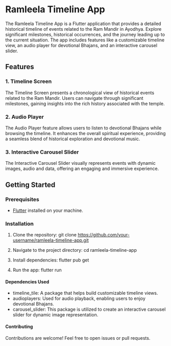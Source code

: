 # Ramleela Timeline App

The Ramleela Timeline App is a Flutter application that provides a detailed historical timeline of events related to the Ram Mandir in Ayodhya. Explore significant milestones, historical occurrences, and the journey leading up to the current situation. The app includes features like a customizable timeline view, an audio player for devotional Bhajans, and an interactive carousel slider.

## Features

### 1. Timeline Screen

The Timeline Screen presents a chronological view of historical events related to the Ram Mandir. Users can navigate through significant milestones, gaining insights into the rich history associated with the temple.

### 2. Audio Player

The Audio Player feature allows users to listen to devotional Bhajans while browsing the timeline. It enhances the overall spiritual experience, providing a seamless blend of historical exploration and devotional music.

### 3. Interactive Carousel Slider

The Interactive Carousel Slider visually represents events with dynamic images, audio and data, offering an engaging and immersive experience.


## Getting Started

### Prerequisites

- [Flutter](https://flutter.dev/) installed on your machine.

### Installation

1. Clone the repository:
   git clone https://github.com/your-username/ramleela-timeline-app.git

2. Navigate to the project directory:
   cd ramleela-timeline-app

3. Install dependencies:
   flutter pub get

4. Run the app:
   flutter run

#### Dependencies Used

* timeline_tile: A package that helps build customizable timeline views.
* audioplayers: Used for audio playback, enabling users to enjoy devotional Bhajans.
* carousel_slider: This package is utilized to create an interactive carousel slider for dynamic image representation.


#### Contributing

Contributions are welcome! Feel free to open issues or pull requests.

